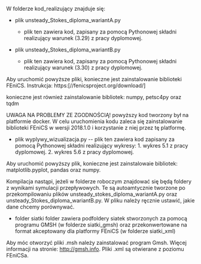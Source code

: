 W folderze kod_realizujący znajduje się: 

- plik unsteady_Stokes_diploma_wariantA.py 
    - plik ten zawiera kod, zapisany za pomocą Pythonowej składni realizujący warunek (3.29) z pracy dyplomowej. 
    
- plik unsteady_Stokes_diploma_wariantB.py 
    - plik ten zawiera kod, zapisany za pomocą Pythonowej składni realizujący warunek (3.30) z pracy dyplomowej. 
    
Aby uruchomić powyższe pliki, konieczne jest zainstalowanie biblioteki FEniCS. Instrukcja: 
https:[//fenicsproject.org/download/]

konieczne jest również zainstalowanie bibliotek: 
numpy, petsc4py oraz tqdm 

UWAGA NA PROBLEMY ZE ZGODNOŚCIĄ! 
powyższy kod tworzony był na platformie docker. W celu uruchomienia kodu zaleca się zainstalowanie biblioteki FEniCS w wersji 2018.1.0 i korzystanie z niej przez tę platformę. 



+ plik wyplywy_wizualizacja.py 
    -- plik ten zawiera kod zapisany za pomocą Pythonowej składni realizujący wykresy:
        1. wykres 5.1 z pracy dyplomowej. 
        2. wykres 5.6 z pracy dyplomowej. 
    
Aby uruchomić powyższy plik, konieczne jest zainstalowaie bibliotek: 
matplotlib.pyplot, pandas oraz numpy. 

Kompilacja nastąpi, jeżeli w folderze roboczym znajdować się będą foldery z wynikami symulacji przepływowych. Te są autoamtycznie tworzone po przekompilowaniu plików unsteady_stokes_diploma_wariantA.py oraz unsteady_Stokes_diploma_wariantB.py. W pliku należy ręcznie ustawić, jakie dane chcemy porównywać. 



+ folder siatki
    folder zawiera podfoldery siatek stworzonych za pomocą programu GMSH (w folderze siatki_gmsh) oraz przekonwertowane na format akceptowany dla platformy FEniCS (w folderze siatki_xml) 
    
Aby móc otworzyć pliki .msh należy zainstalować program Gmsh. Więcej informacji na stronie: 
http://gmsh.info. Pliki .xml są otwierane z poziomu FEniCSa. 
